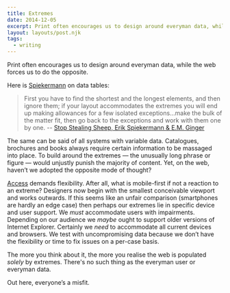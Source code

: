 ```yaml
---
title: Extremes
date: 2014-12-05
excerpt: Print often encourages us to design around everyman data, while the web forces us to do the opposite.
layout: layouts/post.njk
tags:
  - writing
---
```


Print often encourages us to design around everyman data, while the web forces us to do the opposite.

Here is [Spiekermann](http://spiekermann.com/en/) on data tables:

> First you have to find the shortest and the longest elements, and then ignore them; if your layout accommodates the extremes you will end up making allowances for a few isolated exceptions…make the bulk of the matter fit, then go back to the exceptions and work with them one by one.
> -- [Stop Stealing Sheep, Erik Spiekermann & E.M. Ginger](http://www.amazon.co.uk/Stop-Stealing-Sheep-Find-Works/dp/0201703394)

The same can be said of all systems with variable data. Catalogues, brochures and books always require certain information to be massaged into place. To build around the extremes — the unusually long phrase or figure — would unjustly punish the majority of content. Yet, on the web, haven’t we adopted the opposite mode of thought?

[Access](https://www.jayfreestone.com/writing/access) demands flexibility. After all, what is mobile-first if not a reaction to an extreme? Designers now begin with the smallest conceivable viewport and works outwards. If this seems like an unfair comparison (smartphones are hardly an edge case) then perhaps our extremes lie in specific device and user support. We *must* accommodate users with impairments. Depending on our audience we *maybe* ought to support older versions of Internet Explorer. Certainly we *need* to accommodate all current devices and browsers. We test with uncompromising data because we don’t have the flexibility or time to fix issues on a per-case basis.

The more you think about it, the more you realise the web is populated *solely* by extremes. There's no such thing as the everyman user or everyman data.

Out here, everyone’s a misfit.
